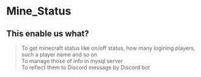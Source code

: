 # Mine_Status
## This enable us what?
>To get minecraft status like on/off status, how many logining players, such a player name and so on<br>
>To manage those of info in mysql server<br>
>To reflect them to Discord message by Discord bot
